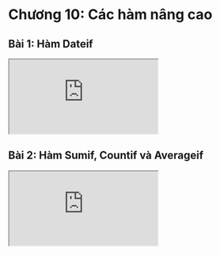 # Chương 10: Các hàm nâng cao

## Bài 1: Hàm Dateif

<div class="videoZen">
    <iframe src="https://drive.google.com/file/d/1O1tpoixNUQAXnU_BHRzyQwTu2giIubMf/preview" allow="autoplay"></iframe>
</div>

## Bài 2: Hàm Sumif, Countif và Averageif

<div class="videoZen">
    <iframe src="https://drive.google.com/file/d/1Swm-y1GnAE2ZKxMsXsVFWsLyAudw3QWz/preview" allow="autoplay"></iframe>
</div>